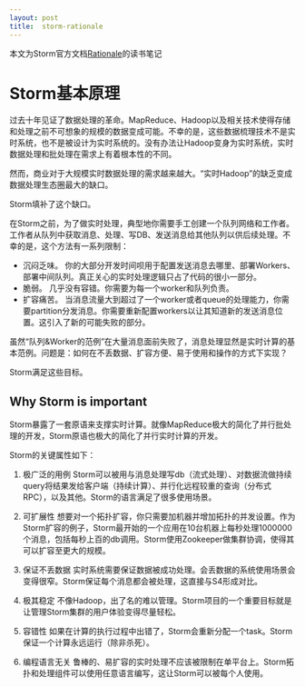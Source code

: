 ```yaml
---
layout: post
title:  storm-rationale
---
```


本文为Storm官方文档[Rationale](http://storm.incubator.apache.org/documentation/Rationale.html)的读书笔记

# Storm基本原理

过去十年见证了数据处理的革命。MapReduce、Hadoop以及相关技术使得存储和处理之前不可想象的规模的数据变成可能。不幸的是，这些数据梳理技术不是实时系统，也不是被设计为实时系统的。没有办法让Hadoop变身为实时系统，实时数据处理和批处理在需求上有着根本性的不同。

然而，商业对于大规模实时数据处理的需求越来越大。“实时Hadoop”的缺乏变成数据处理生态圈最大的缺口。

Storm填补了这个缺口。

在Storm之前，为了做实时处理，典型地你需要手工创建一个队列网络和工作者。工作者从队列中获取消息、处理、写DB、发送消息给其他队列以供后续处理。不幸的是，这个方法有一系列限制：

+ 沉闷乏味。 你的大部分开发时间呗用于配置发送消息去哪里、部署Workers、部署中间队列。真正关心的实时处理逻辑只占了代码的很小一部分。
+ 脆弱。 几乎没有容错。你需要为每一个worker和队列负责。
+ 扩容痛苦。 当消息流量大到超过了一个worker或者queue的处理能力，你需要partition分发消息。你需要重新配置workers以让其知道新的发送消息位置。这引入了新的可能失败的部分。

虽然“队列&Worker的范例”在大量消息面前失败了，消息处理显然是实时计算的基本范例。问题是：如何在不丢数据、扩容方便、易于使用和操作的方式下实现？

Storm满足这些目标。

## Why Storm is important

Storm暴露了一套原语来支撑实时计算。就像MapReduce极大的简化了并行批处理的开发，Storm原语也极大的简化了并行实时计算的开发。

Storm的关键属性如下：

1. 极广泛的用例 Storm可以被用与消息处理写db（流式处理）、对数据流做持续query将结果发给客户端（持续计算）、并行化远程较重的查询（分布式RPC），以及其他。Storm的语言满足了很多使用场景。

2. 可扩展性 想要对一个拓扑扩容，你只需要加机器并增加拓扑的并发设置。作为Storm扩容的例子，Storm最开始的一个应用在10台机器上每秒处理1000000个消息，包括每秒上百的db调用。Storm使用Zookeeper做集群协调，使得其可以扩容至更大的规模。

3. 保证不丢数据 实时系统需要保证数据被成功处理。会丢数据的系统使用场景会变得很窄。Storm保证每个消息都会被处理，这直接与S4形成对比。

4. 极其稳定 不像Hadoop，出了名的难以管理。Storm项目的一个重要目标就是让管理Storm集群的用户体验变得尽量轻松。

5. 容错性 如果在计算的执行过程中出错了，Storm会重新分配一个task。Storm保证一个计算永远运行（除非杀死）。

6. 编程语言无关 鲁棒的、易扩容的实时处理不应该被限制在单平台上。Storm拓扑和处理组件可以使用任意语言编写，这让Storm可以被每个人使用。